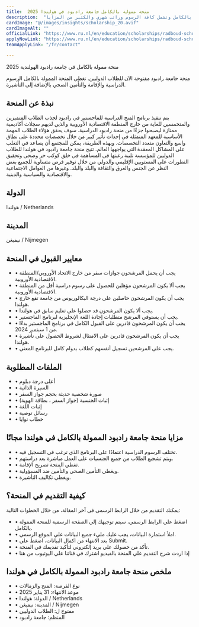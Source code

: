 ```yaml
---
title:  منحة ممولة بالكامل جامعة رادبود في هولندا 2025 
description:  "فرصة قوية للدراسة في هولندا عن طريق منحة جامعة رادبود الممولة بالكامل وتشمل كافة الرسوم وراتب شهري والكثير من المزايا." 
cardImage: "@/images/insights/scholarship_20.avif" 
cardImageAlt: "" 
officialLink: "https://www.ru.nl/en/education/scholarships/radboud-scholarship-programme" 
applyNowLink: "https://www.ru.nl/en/education/scholarships/radboud-scholarship-programme" 
teamApplyLink: "/fr/contact"

---
```


منحة ممولة بالكامل في جامعة رادبود الهولندية 2025

منحة جامعة رادبود مفتوحة الآن للطلاب الدوليين. تغطي المنحة الممولة بالكامل الرسوم الدراسية والإقامة والتأمين الصحي بالإضافة إلى التأشيرة.

## نبذة عن المنحة

يتم تنفيذ برنامج المنح الدراسية للماجستير في رادبود لجذب الطلاب المتميزين والمتحمسين للغاية من خارج المنطقة الاقتصادية الأوروبية والذين لديهم سجلات أكاديمية ممتازة ليصبحوا جزءًا من منحة رادبود الدراسية. سوف يحقق هؤلاء الطلاب المهمة الأساسية للمعهد المتمثلة في إحداث تأثير كبير من خلال تخصصات محددة على نطاق واسع والتعاون متعدد التخصصات. وبهذه الطريقة، يمكن للمجتمع أن يساعد في التغلب على المشاكل المعقدة التي يواجهها العالم. تتيح منحة جامعة رادبود في هولندا للطلاب الدوليين للمؤسسة تلبية رغبتها في المساهمة في خلق كوكب حر وصحي وتحقيق التطورات على المستويين الإقليمي والدولي من خلال توفير فرص متساوية للجميع بغض النظر عن الجنس والعرق والثقافة والبلد والبلد. وغيرها من العوامل الاجتماعية والاقتصادية والسياسية والدينية.

## الدولة

هولندا / Netherlands

## المدينة

نيميغن / Nijmegen

## معايير القبول في المنحة

- • يجب أن يحمل المرشحون جوازات سفر من خارج الاتحاد الأوروبي/المنطقة الاقتصادية الأوروبية.
- • يجب ألا يكون المرشحون مؤهلين للحصول على رسوم دراسية أقل من المنطقة الاقتصادية الأوروبية.
- • يجب أن يكون المرشحون حاصلين على درجة البكالوريوس من جامعة تقع خارج هولندا.
- • يجب ألا يكون المرشحون قد حصلوا على تعليم سابق في هولندا.
- • يجب أن يستوفي المرشح متطلبات إجادة اللغة الإنجليزية لبرنامج الماجستير.
- • يجب أن يكون المرشحون قادرين على القبول الكامل في برنامج الماجستير بدءًا من 1 سبتمبر 2024.
- • يجب أن يكون المرشحون قادرين على الامتثال لشروط الحصول على تأشيرة هولندا.
- • يجب على المرشحين تسجيل أنفسهم كطلاب بدوام كامل للبرنامج المعني.

## الملفات المطلوبة

- • أعلى درجة دبلوم
- • السيرة الذاتية
- • صورة شخصية حديثة بحجم جواز السفر
- • إثبات الجنسية (جواز السفر ، بطاقة الهوية)
- • إثبات اللغة
- • رسائل توصية
- • خطاب نوايا

## مزايا منحة جامعة رادبود الممولة بالكامل في هولندا مجانًا

- • تختلف الرسوم الدراسية اعتمادًا على البرنامج الذي ترغب في التسجيل فيه.
- • ويتم تشجيع الطلاب من جميع الجنسيات على العمل مباشرة بعد دراستهم.
- • تغطي المنحة تصريح الإقامة.
- • ويغطي التأمين الصحي والتأمين ضد المسؤولية.
- • ويغطي تكاليف التأشيرة.

## كيفية التقديم في المنحة؟

يمكنك التقديم من خلال الرابط الرسمي في آخر المقالة، من خلال الخطوات التالية:

- • اضغط علي الرابط الرسمي، سيتم توجيهك إلي الصفحة الرسمية للمنحة الممولة بالكامل.
- • املأ استمارة البيانات، يجب عليك مليء جميع البيانات علي الموقع الرسمي.
- • بعد الانتهاء من اكمال البيانات، اضغط علي Submit.
- • تأكد من حصولك علي بريد إلكتروني لتأكيد تقديمك في المنحة.
- • إذا اردت شرح التقديم علي المنحة بالفيديو اشترك في قناتنا علي اليوتيوب من هنا

## ملخص منحة جامعة رادبود الممولة بالكامل في هولندا

- • نوع الفرصة: المنح والزمالات
- • موعد الانتهاء: 31 يناير 2025
- • الدولة: هولندا / Netherlands
- • المدينة: نيميغن / Nijmegen
- • مفتوح ل: الطلاب الدوليين
- • المنظم: جامعة رادبود

